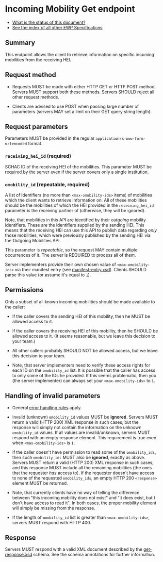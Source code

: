 Incoming Mobility Get endpoint
==============================

* [What is the status of this document?][statuses]
* [See the index of all other EWP Specifications][develhub]


Summary
-------

This endpoint allows the client to retrieve information on specific incoming
mobilities from the receiving HEI.


Request method
--------------

 * Requests MUST be made with either HTTP GET or HTTP POST method. Servers MUST
   support both these methods. Servers SHOULD reject all other request methods.

 * Clients are advised to use POST when passing large number of parameters
   (servers MAY set a limit on their GET query string length).


Request parameters
------------------

Parameters MUST be provided in the regular `application/x-www-form-urlencoded`
format.


### `receiving_hei_id` (required)

SCHAC ID of the receiving HEI of the mobilities. This parameter MUST be
required by the server even if the server covers only a single institution.


### `omobility_id` (repeatable, required)

A list of identifiers (no more than `<max-omobility-ids>` items) of mobilities
which the client wants to retrieve information on. All of these mobilities
should be the mobilities of which the HEI provided in the `receiving_hei_id`
parameter is the receiving partner of (otherwise, they will be ignored).

Note, that mobilities in this API are identified by their *outgoing* mobility
identifiers. These are the identifiers supplied by the sending HEI. This means
that the receiving HEI can use this API to publish data regarding *only* those
mobilities, which were previously published by the sending HEI via the Outgoing
Mobilities API.

This parameter is *repeatable*, so the request MAY contain multiple occurrences
of it. The server is REQUIRED to process all of them.

Server implementers provide their own chosen value of `<max-omobility-ids>` via
their manifest entry (see [manifest-entry.xsd](manifest-entry.xsd)). Clients
SHOULD parse this value (or assume it's equal to `1`).


Permissions
-----------

Only a subset of all known incoming mobilities should be made available to the
caller:

 * If the caller covers the sending HEI of this mobility, then he MUST be
   allowed access to it.

 * If the caller covers the receiving HEI of this mobility, then he SHOULD be
   allowed access to it. (It seems reasonable, but we leave this decision
   to your team.)

 * All other callers probably SHOULD NOT be allowed access, but we leave this
   decision to your team.

 * Note, that server implementers need to verify these access rights for each
   ID on the `omobility_id` list. It is possible that the caller has access to
   only some of the IDs he provided. If this seems problematic, then you (the
   server implementer) can always set your `<max-omobility-ids>` to `1`.


Handling of invalid parameters
------------------------------

 * General [error handling rules][error-handling] apply.

 * Invalid (unknown) `omobility_id` values MUST be **ignored**. Servers MUST
   return a valid (HTTP 200) XML response in such cases, but the response will
   simply not contain the information on the unknown `omobility_id` values. If
   all values are invalid/unknown, servers MUST respond with an empty
   response element. This requirement is true even when `<max-omobility-ids>`
   is `1`.

 * If the caller doesn't have permission to read some of the `omobility_ids`,
   then such `omobility_ids` MUST also be **ignored**, exactly as above. Servers
   MUST return a valid (HTTP 200) XML response in such cases, and this response
   MUST include all the remaining mobilities (the ones that the requester *has*
   access to). If the requester doesn't have access to none of the requested
   `omobility_ids`, an empty HTTP 200 `<response>` element MUST be returned.

 * Note, that currently clients have no way of telling the difference between
   "this incoming mobility does not exist" and "it does exist, but I don't have
   access to read it". In both cases, the proper mobility element will simply
   be missing from the response.

 * If the length of `omobility_id` list is greater than `<max-omobility-ids>`,
   servers MUST respond with HTTP 400.


Response
--------

Servers MUST respond with a valid XML document described by the
[get-response.xsd](get-response.xsd) schema. See the schema annotations for
further information.


[develhub]: http://developers.erasmuswithoutpaper.eu/
[statuses]: https://github.com/erasmus-without-paper/ewp-specs-management#statuses
[echo]: https://github.com/erasmus-without-paper/ewp-specs-api-echo
[error-handling]: https://github.com/erasmus-without-paper/ewp-specs-architecture#error-handling
